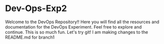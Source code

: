 # Dev-Ops-Exp2
Welcome to the DevOps Repository!! Here you will find all the resources and documentation for the DevOps Experiment. 
Feel free to explore and continue.
This is so much fun.
Let's try git!
I am making changes to the README.md for branch1